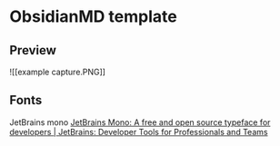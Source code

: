 # ObsidianMD template
## Preview 
![[example capture.PNG]]

## Fonts
JetBrains mono 
[JetBrains Mono: A free and open source typeface for developers | JetBrains: Developer Tools for Professionals and Teams](https://www.jetbrains.com/lp/mono/)